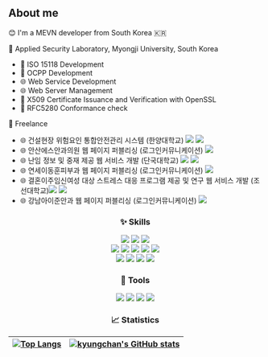 ## About me

:blush: I'm a MEVN developer from South Korea 🇰🇷 

💼 Applied Security Laboratory, Myongji University, South Korea
* 🚗 ISO 15118 Development
* 🚗 OCPP Development
* 🌐 Web Service Development
* 🌐 Web Server Management
* 📜 X509 Certificate Issuance and Verification with OpenSSL
* 📜 RFC5280 Conformance check

💼 Freelance
 * 🌐 건설현장 위험요인 통합안전관리 시스템 (한양대학교) <img src="https://img.shields.io/badge/Vue.js-4FC08D?style=flat&logo=Vue.js&logoColor=white" /> <img src="https://img.shields.io/badge/Express-000000?style=flat&logo=Express&logoColor=white" />
 * 🌐 안산에스안과의원 웹 페이지 퍼블리싱 (로그인커뮤니케이션) <img src="https://img.shields.io/badge/HTML5-E34F26?style=flat&logo=HTML5&logoColor=white" />
 * 🌐 난임 정보 및 중재 제공 웹 서비스 개발 (단국대학교) <img src="https://img.shields.io/badge/Vue.js-4FC08D?style=flat&logo=Vue.js&logoColor=white" /> <img src="https://img.shields.io/badge/Express-000000?style=flat&logo=Express&logoColor=white" />
 * 🌐 연세이동훈피부과 웹 페이지 퍼블리싱 (로그인커뮤니케이션) <img src="https://img.shields.io/badge/HTML5-E34F26?style=flat&logo=HTML5&logoColor=white" />
 * 🌐 결혼이주임신여성 대상 스트레스 대응 프로그램 제공  및 연구 웹 서비스 개발 (조선대학교)<img src="https://img.shields.io/badge/Vue.js-4FC08D?style=flat&logo=Vue.js&logoColor=white" /> <img src="https://img.shields.io/badge/Express-000000?style=flat&logo=Express&logoColor=white" />
 * 🌐 강남아이준안과 웹 페이지 퍼블리싱 (로그인커뮤니케이션) <img src="https://img.shields.io/badge/HTML5-E34F26?style=flat&logo=HTML5&logoColor=white" />
<div align="center">

### :sparkles: Skills
<img src="https://img.shields.io/badge/RFC5280-000000?style=flat&logoColor=white" />
<img src="https://img.shields.io/badge/ISO15118-000000?style=flat&logoColor=white" />
<img src="https://img.shields.io/badge/OCPP-000000?style=flat&logoColor=white" /><br>
<img src="https://img.shields.io/badge/MongoDB-47A248?style=flat&logo=MongoDB&logoColor=white" />
<img src="https://img.shields.io/badge/Express-000000?style=flat&logo=Express&logoColor=white" />
<img src="https://img.shields.io/badge/Vue.js-4FC08D?style=flat&logo=Vue.js&logoColor=white" />
<img src="https://img.shields.io/badge/Vuetify-1867C0?style=flat&logo=Vuetify&logoColor=white" />
<img src="https://img.shields.io/badge/Node.js-339933?style=flat&logo=Node.js&logoColor=white" /><br/>
<img src="https://img.shields.io/badge/HTML5-E34F26?style=flat&logo=HTML5&logoColor=white" />
<img src="https://img.shields.io/badge/OpenSSL-721412?style=flat&logo=OpenSSL&logoColor=white" />
<img src="https://img.shields.io/badge/Apache-D22128?style=flat&logo=Apache&logoColor=white" />
<img src="https://img.shields.io/badge/Amazon EC2-FF9900?style=flat&logo=Amazon EC2&logoColor=white" /><br>

### :hammer: Tools
<img src="https://img.shields.io/badge/Visual Studio Code-007ACC?style=flat&logo=Visual Studio Code&logoColor=white" />
<img src="https://img.shields.io/badge/Sourcetree-0052CC?style=flat&logo=Sourcetree&logoColor=white" />
<img src="https://img.shields.io/badge/VNC-000000?style=flat&logoColor=white" />
<img src="https://img.shields.io/badge/Wrike-08CF65?style=flat&logoColor=white" />
  
  
### :chart_with_upwards_trend: Statistics
| [![Top Langs](https://github-readme-stats.vercel.app/api/top-langs/?username=kyungchan&layout=compact&&hide_border=true)](https://github.com/kyungchan) | [![kyungchan's GitHub stats](https://github-readme-stats.vercel.app/api?username=kyungchan&&hide_border=true&show_icons=true&count_private=true)](https://github.com/kyungchan) |
| ------------- | ------------- |
</div>
